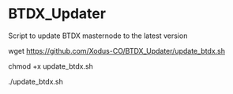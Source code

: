 # BTDX_Updater
Script to update BTDX masternode to the latest version


wget https://github.com/Xodus-CO/BTDX_Updater/update_btdx.sh 

chmod +x update_btdx.sh

./update_btdx.sh

